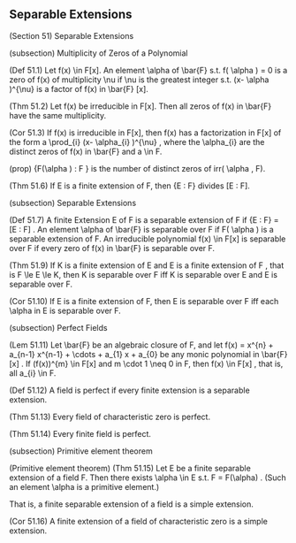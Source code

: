 Separable Extensions
--------

(Section 51) Separable Extensions

(subsection) Multiplicity of Zeros of a Polynomial

(Def 51.1) Let f(x) \in F[x]. An element \alpha of \bar{F} s.t. f( \alpha ) = 0 is a zero of f(x) of multiplicity \nu if \nu is the greatest integer s.t. (x- \alpha )^{\nu} is a factor of f(x) in \bar{F} [x].

(Thm 51.2) Let f(x) be irreducible in F[x]. Then all zeros of f(x) in \bar{F} have the same multiplicity.

(Cor 51.3) If f(x) is irreducible in F[x], then f(x) has a factorization in F[x] of the form a \prod_{i} (x- \alpha_{i} )^{\nu} , where the \alpha_{i} are the distinct zeros of f(x) in \bar{F} and a \in F.

(prop) {F(\alpha ) : F } is the number of distinct zeros of irr( \alpha , F).

(Thm 51.6) If E is a finite extension of F, then {E : F} divides [E : F].

(subsection) Separable Extensions

(Def 51.7) A finite Extension E of F is a separable extension of F if {E : F} = [E : F] . An element \alpha of \bar{F} is separable over F if F( \alpha ) is a separable extension of F. An irreducible polynomial f(x) \in F[x] is separable over F if every zero of f(x) in \bar{F} is separable over F.

(Thm 51.9) If K is a finite extension of E and E is a finite extension of F , that is F \le E \le K, then K is separable over F iff K is separable over E and E is separable over F.

(Cor 51.10) If E is a finite extension of F, then E is separable over F iff each \alpha in E is separable over F.

(subsection) Perfect Fields

(Lem 51.11) Let \bar{F} be an algebraic closure of F, and let f(x) = x^{n} + a_{n-1} x^{n-1} + \cdots + a_{1} x + a_{0} be any monic polynomial in \bar{F} [x] . If (f(x))^{m} \in F[x] and m \cdot 1 \neq 0 in F, then f(x) \in F[x] , that is, all a_{i} \in F.

(Def 51.12) A field is perfect if every finite extension is a separable extension.

(Thm 51.13) Every field of characteristic zero is perfect.

(Thm 51.14) Every finite field is perfect.

(subsection) Primitive element theorem

(Primitive element theorem) (Thm 51.15) Let E be a finite separable extension of a field F. Then there exists \alpha \in E s.t. F = F(\alpha) . (Such an element \alpha is a primitive element.)

 That is, a finite separable extension of a field is a simple extension.

(Cor 51.16) A finite extension of a field of characteristic zero is a simple extension.

